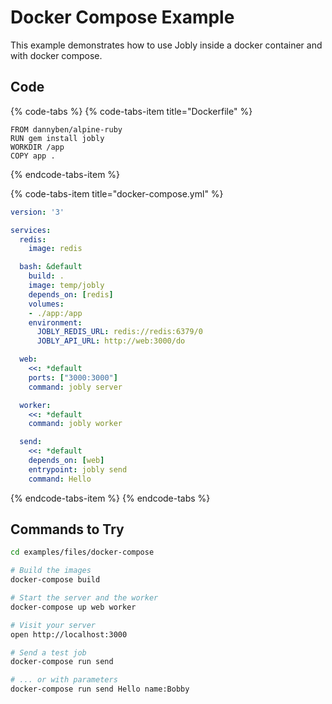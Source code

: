 # Docker Compose Example

This example demonstrates how to use Jobly inside a docker container and with docker compose.

## Code

{% code-tabs %}
{% code-tabs-item title="Dockerfile" %}
```text
FROM dannyben/alpine-ruby
RUN gem install jobly
WORKDIR /app
COPY app .
```
{% endcode-tabs-item %}

{% code-tabs-item title="docker-compose.yml" %}
```yaml
version: '3'

services:
  redis:
    image: redis

  bash: &default
    build: .
    image: temp/jobly
    depends_on: [redis]
    volumes:
    - ./app:/app
    environment:
      JOBLY_REDIS_URL: redis://redis:6379/0
      JOBLY_API_URL: http://web:3000/do

  web:
    <<: *default
    ports: ["3000:3000"]
    command: jobly server

  worker:
    <<: *default
    command: jobly worker

  send:
    <<: *default
    depends_on: [web]
    entrypoint: jobly send
    command: Hello
```
{% endcode-tabs-item %}
{% endcode-tabs %}

## Commands to Try

```bash
cd examples/files/docker-compose

# Build the images
docker-compose build

# Start the server and the worker
docker-compose up web worker

# Visit your server
open http://localhost:3000

# Send a test job
docker-compose run send

# ... or with parameters
docker-compose run send Hello name:Bobby
```

